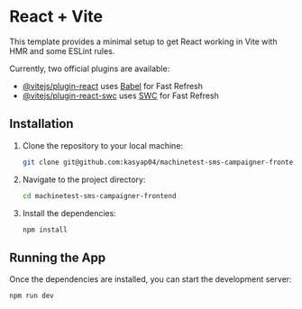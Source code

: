 # React + Vite

This template provides a minimal setup to get React working in Vite with HMR and some ESLint rules.

Currently, two official plugins are available:

- [@vitejs/plugin-react](https://github.com/vitejs/vite-plugin-react/blob/main/packages/plugin-react/README.md) uses [Babel](https://babeljs.io/) for Fast Refresh
- [@vitejs/plugin-react-swc](https://github.com/vitejs/vite-plugin-react-swc) uses [SWC](https://swc.rs/) for Fast Refresh




## Installation


1. Clone the repository to your local machine:

    ```bash
    git clone git@github.com:kasyap04/machinetest-sms-campaigner-frontend.git
    ```

2. Navigate to the project directory:

    ```bash
    cd machinetest-sms-campaigner-frontend
    ```

3. Install the dependencies:

    ```bash
    npm install
    ```

## Running the App

Once the dependencies are installed, you can start the development server:

```bash
npm run dev